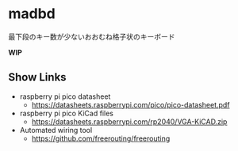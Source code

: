 # madbd

最下段のキー数が少ないおおむね格子状のキーボード

**WIP**

## Show Links
- raspberry pi pico datasheet
  - https://datasheets.raspberrypi.com/pico/pico-datasheet.pdf
- raspberry pi pico KiCad files
  - https://datasheets.raspberrypi.com/rp2040/VGA-KiCAD.zip
- Automated wiring tool
  - https://github.com/freerouting/freerouting

